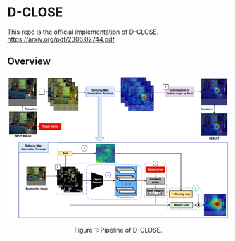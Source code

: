 # D-CLOSE
This repo is the official implementation of D-CLOSE. https://arxiv.org/pdf/2306.02744.pdf
## Overview
<div align="center">
  <img src="https://github.com/Binh24399/D-CLOSE/blob/main/figure/fig_1.png">
</div>
<p align="center">
  Figure 1: Pipeline of D-CLOSE.
</p>

